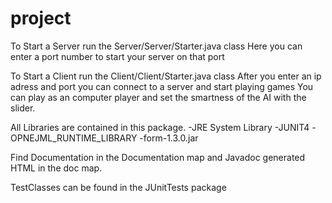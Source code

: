 # project 
To Start a Server run the Server/Server/Starter.java class
	Here you can enter a port number to start your server on that port
	
To Start a Client run the Client/Client/Starter.java class
	After you enter an ip adress and port you can connect to a server and start playing games
	You can play as an computer player and set the smartness of the AI with the slider.
	
All Libraries are contained in this package.
	-JRE System Library
	-JUNIT4
	-OPNEJML_RUNTIME_LIBRARY
	-form-1.3.0.jar
	
Find Documentation in the Documentation map and Javadoc generated HTML in the doc map.

TestClasses can be found in the JUnitTests package
	